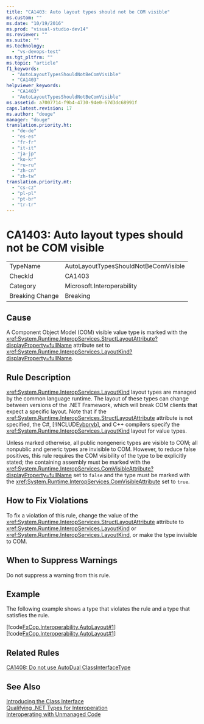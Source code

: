 ```yaml
---
title: "CA1403: Auto layout types should not be COM visible"
ms.custom: ""
ms.date: "10/19/2016"
ms.prod: "visual-studio-dev14"
ms.reviewer: ""
ms.suite: ""
ms.technology: 
  - "vs-devops-test"
ms.tgt_pltfrm: ""
ms.topic: "article"
f1_keywords: 
  - "AutoLayoutTypesShouldNotBeComVisible"
  - "CA1403"
helpviewer_keywords: 
  - "CA1403"
  - "AutoLayoutTypesShouldNotBeComVisible"
ms.assetid: a7007714-f9b4-4730-94e0-67d3dc68991f
caps.latest.revision: 17
ms.author: "douge"
manager: "douge"
translation.priority.ht: 
  - "de-de"
  - "es-es"
  - "fr-fr"
  - "it-it"
  - "ja-jp"
  - "ko-kr"
  - "ru-ru"
  - "zh-cn"
  - "zh-tw"
translation.priority.mt: 
  - "cs-cz"
  - "pl-pl"
  - "pt-br"
  - "tr-tr"
---
```

# CA1403: Auto layout types should not be COM visible
|||  
|-|-|  
|TypeName|AutoLayoutTypesShouldNotBeComVisible|  
|CheckId|CA1403|  
|Category|Microsoft.Interoperability|  
|Breaking Change|Breaking|  
  
## Cause  
 A Component Object Model (COM) visible value type is marked with the <xref:System.Runtime.InteropServices.StructLayoutAttribute?displayProperty=fullName> attribute set to <xref:System.Runtime.InteropServices.LayoutKind?displayProperty=fullName>.  
  
## Rule Description  
 <xref:System.Runtime.InteropServices.LayoutKind> layout types are managed by the common language runtime. The layout of these types can change between versions of the .NET Framework, which will break COM clients that expect a specific layout. Note that if the <xref:System.Runtime.InteropServices.StructLayoutAttribute> attribute is not specified, the C#, [!INCLUDE[vbprvb](../code-quality/includes/vbprvb_md.md)], and C++ compilers specify the <xref:System.Runtime.InteropServices.LayoutKind> layout for value types.  
  
 Unless marked otherwise, all public nongeneric types are visible to COM; all nonpublic and generic types are invisible to COM. However, to reduce false positives, this rule requires the COM visibility of the type to be explicitly stated; the containing assembly must be marked with the <xref:System.Runtime.InteropServices.ComVisibleAttribute?displayProperty=fullName> set to `false` and the type must be marked with the <xref:System.Runtime.InteropServices.ComVisibleAttribute> set to `true`.  
  
## How to Fix Violations  
 To fix a violation of this rule, change the value of the <xref:System.Runtime.InteropServices.StructLayoutAttribute> attribute to <xref:System.Runtime.InteropServices.LayoutKind> or <xref:System.Runtime.InteropServices.LayoutKind>, or make the type invisible to COM.  
  
## When to Suppress Warnings  
 Do not suppress a warning from this rule.  
  
## Example  
 The following example shows a type that violates the rule and a type that satisfies the rule.  
  
 [!code[FxCop.Interoperability.AutoLayout#1](../code-quality/codesnippet/CSharp/ca1403--auto-layout-types-should-not-be-com-visible_1.cs)]
[!code[FxCop.Interoperability.AutoLayout#1](../code-quality/codesnippet/VisualBasic/ca1403--auto-layout-types-should-not-be-com-visible_1.vb)]  
  
## Related Rules  
 [CA1408: Do not use AutoDual ClassInterfaceType](../code-quality/ca1408--do-not-use-autodual-classinterfacetype.md)  
  
## See Also  
 [Introducing the Class Interface](http://msdn.microsoft.com/en-us/733c0dd2-12e5-46e6-8de1-39d5b25df024)   
 [Qualifying .NET Types for Interoperation](../Topic/Qualifying%20.NET%20Types%20for%20Interoperation.md)   
 [Interoperating with Unmanaged Code](../Topic/Interoperating%20with%20Unmanaged%20Code.md)
